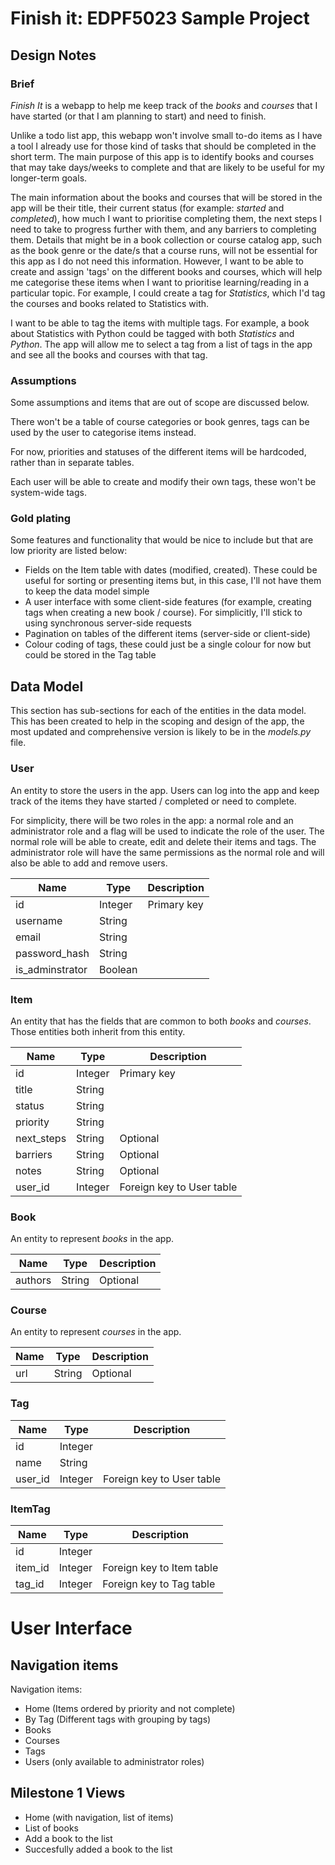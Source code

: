 # Finish it: EDPF5023 Sample Project

## Design Notes

### Brief

*Finish It* is a webapp to help me keep track of the *books* and *courses* that I have started (or that I am planning to start) and need to finish.

Unlike a todo list app, this webapp won't involve small to-do items as I have a tool I already use for those kind of tasks that should be completed in the short term. 
The main purpose of this app is to identify books and courses that may take days/weeks to complete and that are likely to be useful for my longer-term goals.

The main information about the books and courses that will be stored in the app will be their title, their current status (for example: *started* and *completed*), how much I want to prioritise completing them, the next steps I need to take to progress further with them, and any barriers to completing them. 
Details that might be in a book collection or course catalog app, such as the book genre or the date/s that a course runs, will not be essential for this app as I do not need this information.
However, I want to be able to create and assign 'tags' on the different books and courses, which will help me categorise these items when I want to prioritise learning/reading in a particular topic.
For example, I could create a tag for *Statistics*, which I'd tag the courses and books related to Statistics with.

I want to be able to tag the items with multiple tags. For example, a book about Statistics with Python could be tagged with both *Statistics* and *Python*.
The app will allow me to select a tag from a list of tags in the app and see all the books and courses with that tag. 

### Assumptions

Some assumptions and items that are out of scope are discussed below.

There won't be a table of course categories or book genres, tags can be used by the user to categorise items instead.

For now, priorities and statuses of the different items will be hardcoded, rather than in separate tables.

Each user will be able to create and modify their own tags, these won't be system-wide tags.

### Gold plating

Some features and functionality that would be nice to include but that are low priority are listed below:

- Fields on the Item table with dates (modified, created). These could be useful for sorting or presenting items but, in this case, I'll not have them to keep the data model simple
- A user interface with some client-side features (for example, creating tags when creating a new book / course). For simplicitly, I'll stick to using synchronous server-side requests
- Pagination on tables of the different items (server-side or client-side)
- Colour coding of tags, these could just be a single colour for now but could be stored in the Tag table

## Data Model

This section has sub-sections for each of the entities in the data model. 
This has been created to help in the scoping and design of the app, the most updated and comprehensive version is likely to be in the *models.py* file.

### User

An entity to store the users in the app.
Users can log into the app and keep track of the items they have started / completed or need to complete.

For simplicity, there will be two roles in the app: a normal role and an administrator role and a flag will be used to indicate the role of the user.
The normal role will be able to create, edit and delete their items and tags. 
The administrator role will have the same permissions as the normal role and will also be able to add and remove users.

| Name	 | Type | Description |
|-|-|-|
| id | Integer | Primary key |
| username | String |  |
| email | String | |
| password_hash | String | |
| is_adminstrator | Boolean | |

### Item

An entity that has the fields that are common to both *books* and *courses*. 
Those entities both inherit from this entity.

| Name  | Type | Description |
|-|-|-| 
| id | Integer | Primary key |
| title | String | |
| status | String | |
| priority | String | |
| next_steps | String | Optional |
| barriers | String | Optional |
| notes | String | Optional |
| user_id | Integer | Foreign key to User table |

### Book

An entity to represent *books* in the app.

| Name  | Type | Description |
|-|-|-| 
| authors | String | Optional |

### Course

An entity to represent *courses* in the app.

| Name  | Type | Description |
|-|-|-| 
| url | String | Optional |

### Tag

| Name	 | Type | Description |
|-|-|-|
| id | Integer | |
| name | String | |
| user_id | Integer | Foreign key to User table |

### ItemTag

| Name	 | Type | Description |
|-|-|-|
| id | Integer | |
| item_id | Integer | Foreign key to Item table |
| tag_id | Integer | Foreign key to Tag table |

# User Interface

## Navigation items

Navigation items:
- Home (Items ordered by priority and not complete)
- By Tag (Different tags with grouping by tags)
- Books 
- Courses
- Tags
- Users (only available to administrator roles)

## Milestone 1 Views

- Home (with navigation, list of items)
- List of books
- Add a book to the list
- Succesfully added a book to the list